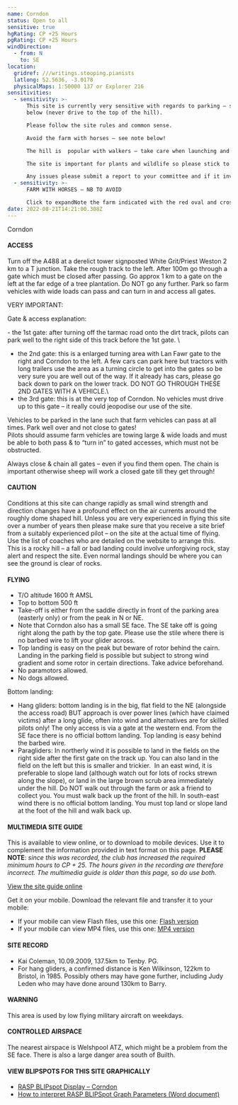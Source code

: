 ```yaml
---
name: Corndon
status: Open to all
sensitive: true
hgRating: CP +25 Hours
pgRating: CP +25 Hours
windDirection:
  - from: N
    to: SE
location:
  gridref: ///writings.stooping.pianists
  latlong: 52.5636, -3.0178
  physicalMaps: 1:50000 137 or Explorer 216
sensitivities:
  - sensitivity: >-
      This site is currently very sensitive with regards to parking – see notes
      below (never drive to the top of the hill).

      Please follow the site rules and common sense.

      Avoid the farm with horses – see note below!

      The hill is  popular with walkers – take care when launching and top landing!

      The site is important for plants and wildlife so please stick to existing tracks whenever possible when walking!

      Any issues please submit a report to your committee and if it involves anyone at the site please remain polite, try to ease any tension and if possible ask for contact details.
  - sensitivity: >-
      FARM WITH HORSES – NB TO AVOID

      Click to expandNote the farm indicated with the red oval and cross, in the photograph on the right. DO NOT overfly this farm or the surrounding fields. It is used to breed highly expensive, very nervous, race horses, which are apparently easily scared by things flying above. Causing damage to one of these horses would be very expensive indeed.
date: 2022-08-21T14:21:00.308Z
---
```

Corndon

#### ACCESS

Turn off the A488 at a derelict tower signposted White Grit/Priest Weston 2 km to a T junction. Take the rough track to the left. After 100m go through a gate which must be closed after passing. Go approx 1 km to a gate on the left at the far edge of a tree plantation. Do NOT go any further. Park so farm vehicles with wide loads can pass and can turn in and access all gates.

VERY IMPORTANT:

Gate & access explanation:

\- the 1st gate: after turning off the tarmac road onto the dirt track, pilots can park well to the right side of this track before the 1st gate. \
- the 2nd gate: this is a enlarged turning area with Lan Fawr gate to the right and Corndon to the left. A few cars can park here but tractors with long trailers use the area as a turning circle to get into the gates so be very sure you are well out of the way. If it already has cars, please go back down to park on the lower track. DO NOT GO THROUGH THESE 2ND GATES WITH A VEHICLE.\
- the 3rd gate: this is at the very top of Corndon. No vehicles must drive up to this gate – it really could jeopodise our use of the site.

Vehicles to be parked in the lane such that farm vehicles can pass at all times. Park well over and not close to gates!\
Pilots should assume farm vehicles are towing large & wide loads and must be able to both pass & to “turn in” to gated accesses, which must not be obstructed.

Always close & chain all gates – even if you find them open. The chain is important otherwise sheep will work a closed gate till they get through!

#### CAUTION

Conditions at this site can change rapidly as small wind strength and direction changes have a profound effect on the air currents around the roughly dome shaped hill. Unless you are very experienced in flying this site over a number of years then please make sure that you receive a site brief from a suitably experienced pilot – on the site at the actual time of flying. Use the list of coaches who are detailed on the website to arrange this.\
This is a rocky hill – a fall or bad landing could involve unforgiving rock, stay alert and respect the site. Even normal landings should be where you can see the ground is clear of rocks.

#### FLYING

* T/O altitude 1600 ft AMSL
* Top to bottom 500 ft
* Take-off is either from the saddle directly in front of the parking area (easterly only) or from the peak in N or NE.
* Note that Corndon also has a small SE face. The SE take off is going right along the path by the top gate. Please use the stile where there is no barbed wire to lift your glider across.
* Top landing is easy on the peak but beware of rotor behind the cairn. Landing in the parking field is possible but subject to strong wind gradient and some rotor in certain directions. Take advice beforehand.
* No paramotors allowed.
* No dogs allowed.

Bottom landing:

* Hang gliders: bottom landing is in the big, flat field to the NE (alongside the access road) BUT approach is over power lines (which have claimed victims) after a long glide, often into wind and alternatives are for skilled pilots only! The only access is via a gate at the western end. From the SE face there is no official bottom landing. Top landing is easy behind the barbed wire.
* Paragliders: In northerly wind it is possible to land in the fields on the right side after the first gate on the track up. You can also land in the field on the left but this is smaller and trickier.  In an east wind, it is preferable to slope land (although watch out for lots of rocks strewn along the slope), or land in the large brown scrub area immediately under the hill. Do NOT walk out through the farm or ask a friend to collect you. You must walk back up the front of the hill. In south-east wind there is no official bottom landing. You must top land or slope land at the foot of the hill and walk back up.

#### MULTIMEDIA SITE GUIDE

This is available to view online, or to download to mobile devices. Use it to complement the information provided in text format on this page. **PLEASE NOTE**: *since this was recorded, the club has increased the required minimum hours to CP + 25. The hours given in the recording are therefore incorrect. The multimedia guide is older than this page, so do use both.*

[View the site guide online](http://www.judithmole.net/lmsc/siteguide_corndon.html)

Get it on your mobile. Download the relevant file and transfer it to your mobile:

* If your mobile can view Flash files, use this one: [Flash version](http://www.judithmole.net/lmsc/siteguide_corndon.swf)
* If your mobile can view MP4 files, use this one: [MP4 version](http://www.judithmole.net/lmsc/siteguide_corndon.mp4)

#### SITE RECORD

* Kai Coleman, 10.09.2009, 137.5km to Tenby. PG.
* For hang gliders, a confirmed distance is Ken Wilkinson, 122km to Bristol, in 1985. Possibly others may have gone further, including Judy Leden who may have done around 130km to Barry.

#### WARNING

This area is used by low flying military aircraft on weekdays.

#### CONTROLLED AIRSPACE

The nearest airspace is Welshpool ATZ, which might be a problem from the SE face. There is also a large danger area south of Builth.

#### VIEW BLIPSPOTS FOR THIS SITE GRAPHICALLY

* [RASP BLIPspot Display – Corndon](http://app.stratus.org.uk/blip/graph/dayview.php?day=0&tp=CNN)
* [How to interpret RASP BLIPSpot Graph Parameters (Word document)](http://www.longmynd.org/wp-content/uploads/2014/09/RASP-BlipSpot-Graph-Parameters.doc)